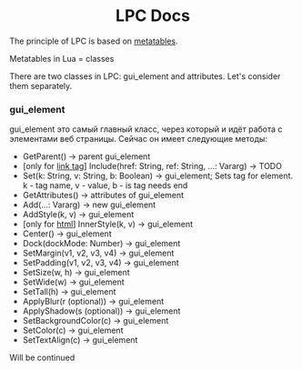 <h1 align="center">LPC Docs</h1>

The principle of LPC is based on [metatables](https://www.lua.org/pil/13.html).

Metatables in Lua = classes

There are two classes in LPC: gui_element and attributes. Let's consider them separately.

### gui_element
gui_element это самый главный класс, через который и идёт работа с элементами веб страницы. Сейчас он имеет следующие методы:
* GetParent() -> parent gui_element
* [only for [link tag](https://developer.mozilla.org/en/docs/Web/HTML/Element/link)] Include(href: String, ref: String, ...: Vararg) -> TODO
* Set(k: String, v: String, b: Boolean) -> gui_element; Sets tag for element. k - tag name, v - value, b - is tag needs end
* GetAttributes() -> attributes of gui_element
* Add(...: Vararg) -> new gui_element
* AddStyle(k, v) -> gui_element
* [only for [html](https://developer.mozilla.org/en-US/docs/Web/HTML/Element/html)] InnerStyle(k, v) -> gui_element
* Center() -> gui_element
* Dock(dockMode: Number) -> gui_element
* SetMargin(v1, v2, v3, v4) -> gui_element
* SetPadding(v1, v2, v3, v4) -> gui_element
* SetSize(w, h) -> gui_element
* SetWide(w) -> gui_element
* SetTall(h) -> gui_element
* ApplyBlur(r (optional)) -> gui_element
* ApplyShadow(s (optional)) -> gui_element
* SetBackgroundColor(c) -> gui_element
* SetColor(c) -> gui_element
* SetTextAlign(c) -> gui_element

Will be continued